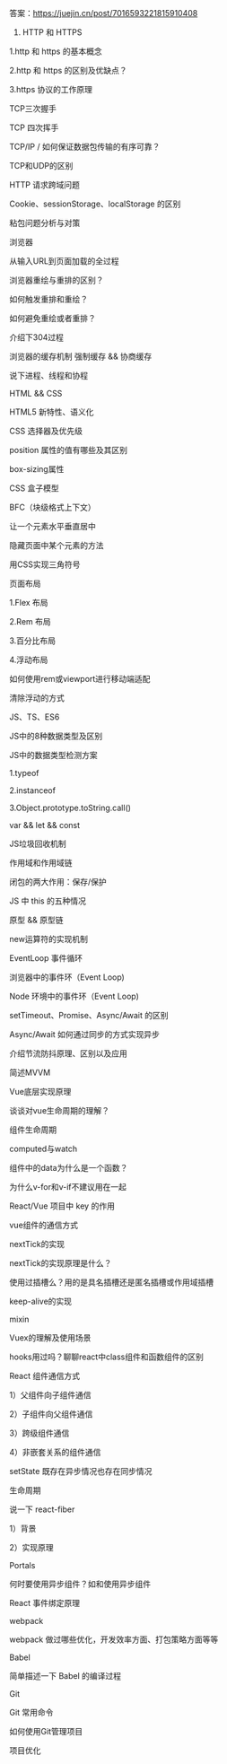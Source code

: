 答案：https://juejin.cn/post/7016593221815910408

1. HTTP 和 HTTPS

1.http 和 https 的基本概念

2.http 和 https 的区别及优缺点？

3.https 协议的工作原理

TCP三次握手

TCP 四次挥手

TCP/IP / 如何保证数据包传输的有序可靠？

TCP和UDP的区别

HTTP 请求跨域问题

Cookie、sessionStorage、localStorage 的区别

粘包问题分析与对策

浏览器

从输入URL到页面加载的全过程

浏览器重绘与重排的区别？

如何触发重排和重绘？

如何避免重绘或者重排？

介绍下304过程

浏览器的缓存机制 强制缓存 && 协商缓存

说下进程、线程和协程

HTML && CSS

HTML5 新特性、语义化

CSS 选择器及优先级

position 属性的值有哪些及其区别

box-sizing属性

CSS 盒子模型

BFC（块级格式上下文）

让一个元素水平垂直居中

隐藏页面中某个元素的方法

用CSS实现三角符号

页面布局

1.Flex 布局

2.Rem 布局

3.百分比布局

4.浮动布局

如何使用rem或viewport进行移动端适配

清除浮动的方式

JS、TS、ES6

JS中的8种数据类型及区别

JS中的数据类型检测方案

1.typeof

2.instanceof

3.Object.prototype.toString.call()

var && let && const

JS垃圾回收机制

作用域和作用域链

闭包的两大作用：保存/保护

JS 中 this 的五种情况

原型 && 原型链

new运算符的实现机制

EventLoop 事件循环

浏览器中的事件环（Event Loop)

Node 环境中的事件环（Event Loop)

setTimeout、Promise、Async/Await 的区别

Async/Await 如何通过同步的方式实现异步

介绍节流防抖原理、区别以及应用

简述MVVM

Vue底层实现原理

谈谈对vue生命周期的理解？

组件生命周期

computed与watch

组件中的data为什么是一个函数？

为什么v-for和v-if不建议用在一起

React/Vue 项目中 key 的作用

vue组件的通信方式

nextTick的实现

nextTick的实现原理是什么？

使用过插槽么？用的是具名插槽还是匿名插槽或作用域插槽

keep-alive的实现

mixin

Vuex的理解及使用场景

hooks用过吗？聊聊react中class组件和函数组件的区别

React 组件通信方式

1）父组件向子组件通信

2）子组件向父组件通信

3）跨级组件通信

4）非嵌套关系的组件通信

setState 既存在异步情况也存在同步情况

生命周期

说一下 react-fiber

1）背景

2）实现原理

Portals

何时要使用异步组件？如和使用异步组件

React 事件绑定原理

webpack

webpack 做过哪些优化，开发效率方面、打包策略方面等等

Babel

简单描述一下 Babel 的编译过程

Git

Git 常用命令

如何使用Git管理项目

项目优化